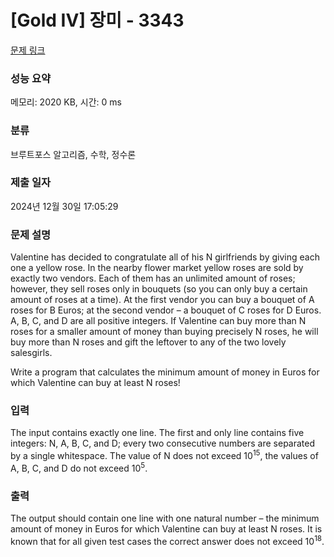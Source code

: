 # [Gold IV] 장미 - 3343 

[문제 링크](https://www.acmicpc.net/problem/3343) 

### 성능 요약

메모리: 2020 KB, 시간: 0 ms

### 분류

브루트포스 알고리즘, 수학, 정수론

### 제출 일자

2024년 12월 30일 17:05:29

### 문제 설명

<p>Valentine has decided to congratulate all of his N girlfriends by giving each one a yellow rose. In the nearby flower market yellow roses are sold by exactly two vendors. Each of them has an unlimited amount of roses; however, they sell roses only in bouquets (so you can only buy a certain amount of roses at a time). At the first vendor you can buy a bouquet of A roses for B Euros; at the second vendor – a bouquet of C roses for D Euros. A, B, C, and D are all positive integers. If Valentine can buy more than N roses for a smaller amount of money than buying precisely N roses, he will buy more than N roses and gift the leftover to any of the two lovely  salesgirls. </p>

<p>Write a program that calculates the minimum amount of money in Euros for which Valentine can buy at least N roses! </p>

### 입력 

 <p>The input contains exactly one line. The first and only line contains five integers: N, A, B, C, and D; every two consecutive numbers are separated by a single whitespace. The value of N does not exceed 10<sup>15</sup>, the values of A, B, C, and D do not exceed 10<sup>5</sup>. </p>

### 출력 

 <p>The output should contain one line with one natural number – the minimum amount of money in Euros for which Valentine can buy at least N roses. It is known that for all given test cases the correct answer does not exceed 10<sup>18</sup>.</p>

